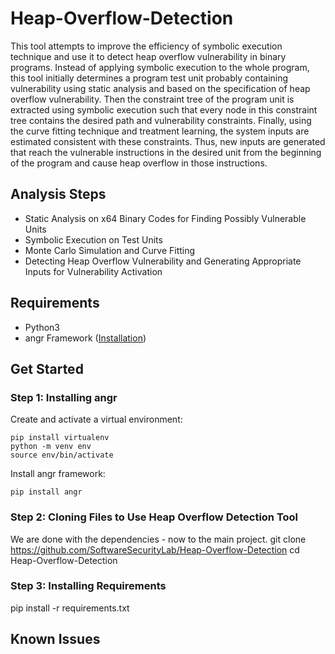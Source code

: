 # Heap-Overflow-Detection

This tool attempts to improve the efficiency of symbolic execution technique and use it to detect heap overflow vulnerability in binary programs. Instead of applying symbolic execution to the whole program, this tool initially determines a program test unit probably containing vulnerability using static analysis and based on the specification of heap overflow vulnerability. Then the constraint tree of the program unit is extracted using symbolic execution such that every node in this constraint tree contains the desired path and vulnerability constraints. Finally, using the curve fitting technique and treatment learning, the system inputs are estimated consistent with these constraints. Thus, new inputs are generated that reach the vulnerable instructions in the desired unit from the beginning of the program and cause heap overflow in those instructions.

Analysis Steps 
------------
* Static Analysis on x64 Binary Codes for Finding Possibly Vulnerable Units
* Symbolic Execution on Test Units
* Monte Carlo Simulation and Curve Fitting
* Detecting Heap Overflow Vulnerability and Generating Appropriate Inputs for Vulnerability Activation

## Requirements
- Python3
- angr Framework ([Installation](https://angr.io))

Get Started
------------
### Step 1: Installing angr
Create and activate a virtual environment:
```
pip install virtualenv
python -m venv env 
source env/bin/activate
```
Install angr framework:
```
pip install angr
```

### Step 2: Cloning Files to Use Heap Overflow Detection Tool
We are done with the dependencies - now to the main project.
git clone https://github.com/SoftwareSecurityLab/Heap-Overflow-Detection
cd Heap-Overflow-Detection

### Step 3: Installing Requirements
pip install -r requirements.txt

## Known Issues


